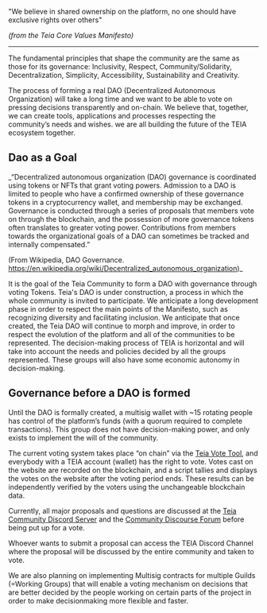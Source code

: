 "We believe in shared ownership on the platform, no one should have exclusive rights over others"

_(from the Teia Core Values Manifesto)_

***

The fundamental principles that shape the community are the same as those for its governance: Inclusivity, Respect, Community/Solidarity, Decentralization, Simplicity, Accessibility, Sustainability and Creativity.

The process of forming a real DAO (Decentralized Autonomous Organization) will take a long time and we want to be able to vote on pressing decisions transparently and on-chain. We believe that, together, we can create tools, applications and processes respecting the community’s needs and wishes. we are all building the future of the TEIA ecosystem together.


## Dao as a Goal

_“Decentralized autonomous organization (DAO) governance is coordinated using tokens or NFTs that grant voting powers. Admission to a DAO is limited to people who have a confirmed ownership of these governance tokens in a cryptocurrency wallet, and membership may be exchanged. Governance is conducted through a series of proposals that members vote on through the blockchain, and the possession of more governance tokens often translates to greater voting power. Contributions from members towards the organizational goals of a DAO can sometimes be tracked and internally compensated.”

(From Wikipedia, DAO Governance. https://en.wikipedia.org/wiki/Decentralized_autonomous_organization)_

It is the goal of the Teia Community to form a DAO with governance through voting Tokens. 
Teia's DAO is under construction, a process in which the whole community is invited to participate. We anticipate a long development phase in order to respect the main points of the Manifesto, such as recognizing diversity and facilitating inclusion. We anticipate that once created, the Teia DAO will continue to morph and improve, in order to respect the evolution of the platform and all of the communities to be represented.
The decision-making process of TEIA is horizontal and will take into account the needs and policies decided by all the groups represented. These groups will also have some economic autonomy in decision-making. 


## Governance before a DAO is formed

Until the DAO is formally created, a multisig wallet with ~15 rotating people has control of the platform’s funds (with a quorum required to complete transactions). This group does not have decision-making power, and only exists to implement the will of the community.

The current voting system takes place “on chain” via the [Teia Vote Tool](https://vote.hencommunity.quest/), and everybody with a TEIA account (wallet) has the right to vote. Votes cast on the website are recorded on the blockchain, and a script tallies and displays the votes on the website after the voting period ends. These results can be independently verified by the voters using the unchangeable blockchain data.

Currently, all major proposals and questions are discussed at the [Teia Community Discord Server](https://discord.gg/bXyTPRx2) and the [Community Discourse Forum](https://discourse.hencommunity.quest/) before being put up for a vote. 

Whoever wants to submit a proposal can access the TEIA Discord Channel where the proposal will be discussed by the entire community and taken to vote.

We are also planning on implementing Multisig contracts for multiple Guilds (=Working Groups) that will enable a voting mechanism on decisions that are better decided by the people working on certain parts of the project in order to make decisionmaking more flexible and faster.